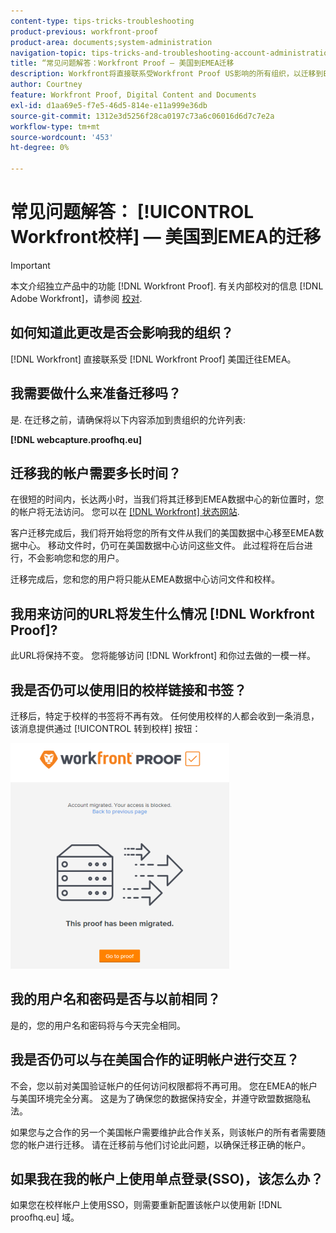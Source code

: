 ```yaml
---
content-type: tips-tricks-troubleshooting
product-previous: workfront-proof
product-area: documents;system-administration
navigation-topic: tips-tricks-and-troubleshooting-account-administration-workfront-proof
title: “常见问题解答：Workfront Proof — 美国到EMEA迁移
description: Workfront将直接联系受Workfront Proof US影响的所有组织，以迁移到EMEA。
author: Courtney
feature: Workfront Proof, Digital Content and Documents
exl-id: d1aa69e5-f7e5-46d5-814e-e11a999e36db
source-git-commit: 1312e3d5256f28ca0197c73a6c06016d6d7c7e2a
workflow-type: tm+mt
source-wordcount: '453'
ht-degree: 0%

---
```


# 常见问题解答： [!UICONTROL Workfront校样]  — 美国到EMEA的迁移

>[!IMPORTANT]
>
>本文介绍独立产品中的功能 [!DNL Workfront Proof]. 有关内部校对的信息 [!DNL Adobe Workfront]，请参阅 [校对](../../../review-and-approve-work/proofing/proofing.md).

## 如何知道此更改是否会影响我的组织？

[!DNL Workfront] 直接联系受 [!DNL Workfront Proof] 美国迁往EMEA。

## 我需要做什么来准备迁移吗？

是. 在迁移之前，请确保将以下内容添加到贵组织的允许列表:

**[!DNL webcapture.proofhq.eu]**

## 迁移我的帐户需要多长时间？

在很短的时间内，长达两小时，当我们将其迁移到EMEA数据中心的新位置时，您的帐户将无法访问。 您可以在 [[!DNL Workfront] 状态网站](http://status.workfront.com/).

客户迁移完成后，我们将开始将您的所有文件从我们的美国数据中心移至EMEA数据中心。 移动文件时，仍可在美国数据中心访问这些文件。 此过程将在后台进行，不会影响您和您的用户。

迁移完成后，您和您的用户将只能从EMEA数据中心访问文件和校样。

## 我用来访问的URL将发生什么情况 [!DNL Workfront Proof]?

此URL将保持不变。 您将能够访问 [!DNL Workfront] 和你过去做的一模一样。

## 我是否仍可以使用旧的校样链接和书签？

迁移后，特定于校样的书签将不再有效。 任何使用校样的人都会收到一条消息，该消息提供通过 [!UICONTROL 转到校样] 按钮：

![This_proof_has_ben_migrated.png](assets/this-proof-has-been-migrated-350x361.png)

## 我的用户名和密码是否与以前相同？

是的，您的用户名和密码将与今天完全相同。

## 我是否仍可以与在美国合作的证明帐户进行交互？

不会，您以前对美国验证帐户的任何访问权限都将不再可用。 您在EMEA的帐户与美国环境完全分离。 这是为了确保您的数据保持安全，并遵守欧盟数据隐私法。

如果您与之合作的另一个美国帐户需要维护此合作关系，则该帐户的所有者需要随您的帐户进行迁移。 请在迁移前与他们讨论此问题，以确保迁移正确的帐户。

## 如果我在我的帐户上使用单点登录(SSO)，该怎么办？

如果您在校样帐户上使用SSO，则需要重新配置该帐户以使用新 [!DNL proofhq.eu] 域。
